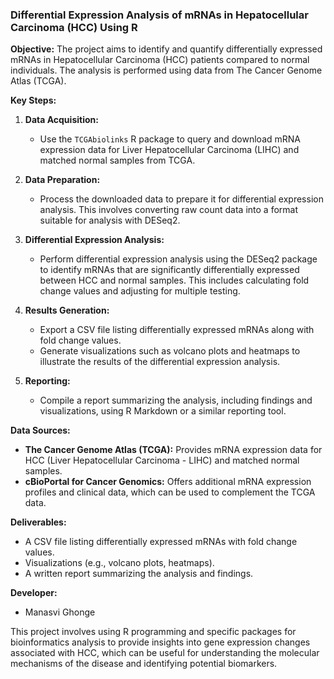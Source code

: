 ### Differential Expression Analysis of mRNAs in Hepatocellular Carcinoma (HCC) Using R

**Objective:**
The project aims to identify and quantify differentially expressed mRNAs in Hepatocellular Carcinoma (HCC) patients compared to normal individuals. The analysis is performed using data from The Cancer Genome Atlas (TCGA).

**Key Steps:**

1. **Data Acquisition:**
   - Use the `TCGAbiolinks` R package to query and download mRNA expression data for Liver Hepatocellular Carcinoma (LIHC) and matched normal samples from TCGA.

2. **Data Preparation:**
   - Process the downloaded data to prepare it for differential expression analysis. This involves converting raw count data into a format suitable for analysis with DESeq2.

3. **Differential Expression Analysis:**
   - Perform differential expression analysis using the DESeq2 package to identify mRNAs that are significantly differentially expressed between HCC and normal samples. This includes calculating fold change values and adjusting for multiple testing.

4. **Results Generation:**
   - Export a CSV file listing differentially expressed mRNAs along with fold change values.
   - Generate visualizations such as volcano plots and heatmaps to illustrate the results of the differential expression analysis.

5. **Reporting:**
   - Compile a report summarizing the analysis, including findings and visualizations, using R Markdown or a similar reporting tool.

**Data Sources:**
- **The Cancer Genome Atlas (TCGA):** Provides mRNA expression data for HCC (Liver Hepatocellular Carcinoma - LIHC) and matched normal samples.
- **cBioPortal for Cancer Genomics:** Offers additional mRNA expression profiles and clinical data, which can be used to complement the TCGA data.

**Deliverables:**
- A CSV file listing differentially expressed mRNAs with fold change values.
- Visualizations (e.g., volcano plots, heatmaps).
- A written report summarizing the analysis and findings.

**Developer:**
- Manasvi Ghonge

This project involves using R programming and specific packages for bioinformatics analysis to provide insights into gene expression changes associated with HCC, which can be useful for understanding the molecular mechanisms of the disease and identifying potential biomarkers.

